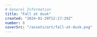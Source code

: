 ```yaml
---
# General Information
title: "Fall at dusk"
created: "2024-01-29T12:17:29Z"
number: 8
coverSrc: "/assets/art/fall-at-dusk.png"
---
```

